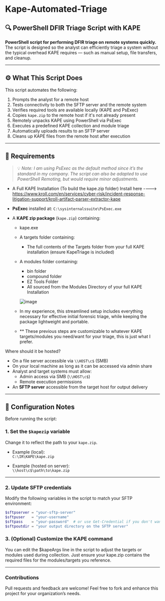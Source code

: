 # Kape-Automated-Triage  
## 🔍 PowerShell DFIR Triage Script with KAPE

**PowerShell script for performing DFIR triage on remote systems quickly.**  
The script is designed so the analyst can efficiently triage a system without the typical overhead KAPE requires — such as manual setup, file transfers, and cleanup.

---

## ⚙️ What This Script Does

This script automates the following:

1. Prompts the analyst for a remote host  
2. Tests connectivity to both the SFTP server and the remote system  
3. Verifies required tools are available locally (KAPE and PsExec)  
4. Copies `kape.zip` to the remote host if it's not already present  
5. Remotely unpacks KAPE using PowerShell via PsExec  
6. Executes a predefined KAPE collection and module triage  
7. Automatically uploads results to an SFTP server  
8. Cleans up KAPE files from the remote host after execution  

---

## 📝 Requirements

> 💡 *Note: I am using PsExec as the default method since it’s the standard in my company. The script can also be adapted to use PowerShell Remoting, but would require minor adjustments.*

- A Full KAPE Installation (To build the kape.zip folder) Install here ----> https://www.kroll.com/en/services/cyber-risk/incident-response-litigation-support/kroll-artifact-parser-extractor-kape
- **PsExec** installed at: `C:\sysinternalssuite\PsExec.exe`
- A **KAPE zip package** (`kape.zip`) containing:
  
  - kape.exe
  - A targets folder containing:
      - The full contents of the Targets folder from your full KAPE installation (ensure KapeTriage is included)
  - A modules folder containing:
      - bin folder
      - compound folder
      - EZ Tools Folder
      - All sourced from the Modules Directory of your full KAPE Installation
   
    ![image](https://github.com/user-attachments/assets/3f3f2cb5-ece3-44df-8a63-cce24e6b441f)

  - In my experience, this streamlined setup includes everything necessary for effective initial forensic triage, while keeping the package lightweight and portable.
  - ** These previous steps are customizable to whatever KAPE targets/modules you need/want for your triage, this is just what I prefer.

      
 Where should it be hosted?
  - On a file server accessible via `\\HOST\c$` (SMB)
  - On your local machine as long as it can be accessed via admin share
- Analyst and target systems must allow:
  - Admin access via SMB (`\\HOST\c$`)  
  - Remote execution permissions
- An **SFTP server** accessible from the target host for output delivery

---

## 🔧 Configuration Notes

Before running the script:

### 1. Set the `$kapezip` variable  
Change it to reflect the path to your `kape.zip`.

- Example (local):  
  `C:\IR\KAPE\kape.zip`

- Example (hosted on server):  
  `\\host\c$\path\to\kape.zip`

---

### 2. Update SFTP credentials  
Modify the following variables in the script to match your SFTP environment:

```powershell
$sftpserver = "your-sftp-server"
$sftpuser   = "your-username"
$sftpass    = "your-password"  # or use Get-Credential if you don't want to hardcode it
$sftpoutdir = "your output directory on the SFTP server"
```



### 3. (Optional) Customize the KAPE command
You can edit the $kapeArgs line in the script to adjust the targets or modules used during collection.
Just ensure your kape.zip contains the required files for the modules/targets you reference.

---

### Contributions
Pull requests and feedback are welcome!
Feel free to fork and enhance this project for your organization’s needs.
